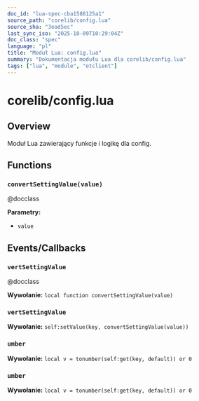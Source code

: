 ```yaml
---
doc_id: "lua-spec-cba1588125a1"
source_path: "corelib/config.lua"
source_sha: "3ead5ec"
last_sync_iso: "2025-10-09T10:29:04Z"
doc_class: "spec"
language: "pl"
title: "Moduł Lua: config.lua"
summary: "Dokumentacja modułu Lua dla corelib/config.lua"
tags: ["lua", "module", "otclient"]
---
```


# corelib/config.lua

## Overview

Moduł Lua zawierający funkcje i logikę dla config.

## Functions

### `convertSettingValue(value)`

@docclass

**Parametry:**

- `value`

## Events/Callbacks

### `vertSettingValue`

@docclass

**Wywołanie:** `local function convertSettingValue(value)`

### `vertSettingValue`

**Wywołanie:** `self:setValue(key, convertSettingValue(value))`

### `umber`

**Wywołanie:** `local v = tonumber(self:get(key, default)) or 0`

### `umber`

**Wywołanie:** `local v = tonumber(self:get(key, default)) or 0`
